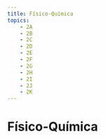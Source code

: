 ```yaml
---
title: Físico-Química
topics:
    - 2A
    - 2B
    - 2C
    - 2D
    - 2E
    - 2F
    - 2G
    - 2H
    - 2I
    - 2J
    - 2K
---
```


# Físico-Química

